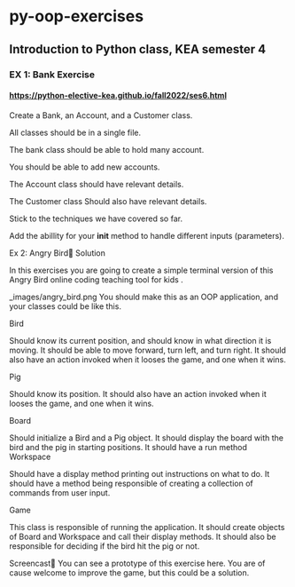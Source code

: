 # py-oop-exercises

## Introduction to Python class, KEA semester 4

### EX 1: Bank Exercise

#### https://python-elective-kea.github.io/fall2022/ses6.html

Create a Bank, an Account, and a Customer class.

All classes should be in a single file.

The bank class should be able to hold many account.

You should be able to add new accounts.

The Account class should have relevant details.

The Customer class Should also have relevant details.

Stick to the techniques we have covered so far.

Add the abillity for your __init__ method to handle different inputs (parameters).

Ex 2: Angry Bird
Solution

In this exercises you are going to create a simple terminal version of this Angry Bird online coding teaching tool for kids .

_images/angry_bird.png
You should make this as an OOP application, and your classes could be like this.

Bird

Should know its current position, and should know in what direction it is moving. It should be able to move forward, turn left, and turn right. It should also have an action invoked when it looses the game, and one when it wins.

Pig

Should know its position. It should also have an action invoked when it looses the game, and one when it wins.

Board

Should initialize a Bird and a Pig object. It should display the board with the bird and the pig in starting positions. It should have a run method
Workspace

Should have a display method printing out instructions on what to do. It should have a method being responsible of creating a collection of commands from user input.

Game

This class is responsible of running the application. It should create objects of Board and Workspace and call their display methods. It should also be responsible for deciding if the bird hit the pig or not.

Screencast
You can see a prototype of this exercise here. You are of cause welcome to improve the game, but this could be a solution.

